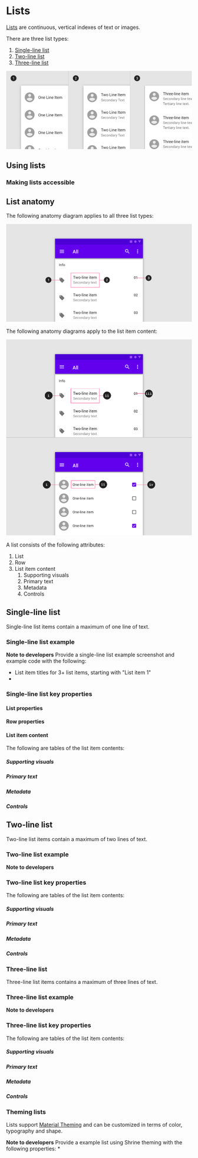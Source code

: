 <!--docs:
title: "Lists"
layout: detail
section: components
excerpt: "Lists are continuous, vertical indexes of text or images."
iconId: 
path: /catalog/lists/
-->

# Lists

[Lists](https://material.io/components/lists/) are continuous, vertical indexes of text or images.

There are three list types:
1. [Single-line list](#single-line-list)
1. [Two-line list](#two-line-list)
1. [Three-line list](#three-line-list)

![Composite image of the three list types](assets/lists-types.png)

## Using lists

### Making lists accessible

## List anatomy

The following anatomy diagram applies to all three list types:

![List anatomy diagram showing list, row, and list item content](assets/list-content-anatomy.png)

The following anatomy diagrams apply  to the list item content:

![List item content showing supporting visuals, primary text, metadata, and controls in two list components](assets/combined-list-content.png)


A list consists of the following attributes:
1. List
1. Row
1. List item content
    1. Supporting visuals
    1. Primary text
    1. Metadata
    1. Controls



## Single-line list

Single-line list items contain a maximum of one line of text.



### Single-line list example


**Note to developers**
Provide a single-line list example screenshot and example code with the following:
* List item titles for 3+ list items, starting with "List item 1"
* 	

### Single-line list key properties


#### List properties

#### Row properties

#### List item content

The following are tables of the list item contents:


##### Supporting visuals

##### Primary text

##### Metadata

##### Controls



## Two-line list

Two-line list items contain a maximum of two lines of text.


### Two-line list example


**Note to developers**
### Two-line list key properties

The following are tables of the list item contents:


##### Supporting visuals

##### Primary text

##### Metadata

##### Controls



### Three-line list

Three-line list items contains a maximum of three lines of text.


### Three-line list example


**Note to developers**

### Three-line list key properties

The following are tables of the list item contents:


##### Supporting visuals

##### Primary text

##### Metadata

##### Controls


### Theming lists

Lists support [Material Theming](https://material.io/components/buttons/#theming) and can be
customized in terms of color, typography and shape.


**Note to developers**
Provide a example list using Shrine theming with the following properties:
* 
